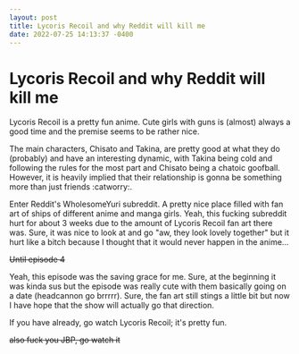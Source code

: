 ```yaml
---
layout: post
title: Lycoris Recoil and why Reddit will kill me
date: 2022-07-25 14:13:37 -0400
---
```


# Lycoris Recoil and why Reddit will kill me
Lycoris Recoil is a pretty fun anime. Cute girls with guns is (almost) always a good time and the premise seems to be rather nice.

The main characters, Chisato and Takina, are pretty good at what they do (probably) and have an interesting dynamic, with Takina being cold and following the rules for the most part and Chisato being a chatoic goofball. However, it is heavily implied that their relationship is gonna be something more than just friends :catworry:.

Enter Reddit's WholesomeYuri subreddit. A pretty nice place filled with fan art of ships of different anime and manga girls. Yeah, this fucking subreddit hurt for about 3 weeks due to the amount of Lycoris Recoil fan art there was. Sure, it was nice to look at and go "aw, they look lovely together" but it hurt like a bitch because I thought that it would never happen in the anime...

~~Until episode 4~~

Yeah, this episode was the saving grace for me. Sure, at the beginning it was kinda sus but the episode was really cute with them basically going on a date (headcannon go brrrrr). Sure, the fan art still stings a little bit but now I have hope that the show will actually go that direction.

If you have already, go watch Lycoris Recoil; it's pretty fun.

~~also fuck you JBP, go watch it~~

<script src="https://utteranc.es/client.js"
        repo="Just-Jojo/Just-Jojo.github.io"
        issue-term="pathname"
        label="Comments"
        theme="github-light"
        crossorigin="anonymous"
        async>
</script>